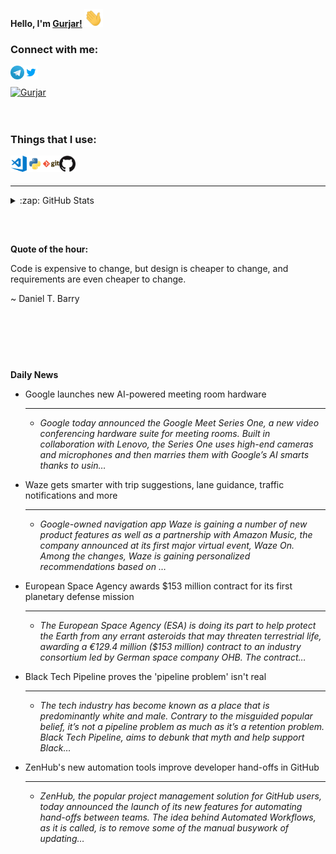 #### Hello, I'm [Gurjar!](https://GurjarKing.github.io) <img src="https://raw.githubusercontent.com/ABSphreak/ABSphreak/master/gifs/Hi.gif" width="30px"></h2>


### Connect with me:

[<img align="left" alt="Gurjar | Telegram" width="22px" src="https://raw.githubusercontent.com/github/explore/80688e429a7d4ef2fca1e82350fe8e3517d3494d/topics/telegram/telegram.png" />][Telegram]
[<img align="left" alt="Gurjar | Twitter" width="22px" src="https://raw.githubusercontent.com/github/explore/80688e429a7d4ef2fca1e82350fe8e3517d3494d/topics/twitter/twitter.png" />][Twitter]
<br >
<br >
<a href="https://github.com/GurjarKing"><img src="https://komarev.com/ghpvc/?username=GurjarKing" alt="Gurjar" /></a> <br />
<br />
<br />
<!-- <br >

![](https://visitor-badge.glitch.me/badge?page_id=GurjarKing)

<br /> -->

### Things that I use:

[<img align="left" alt="Visual Studio Code" width="26px" src="https://raw.githubusercontent.com/github/explore/80688e429a7d4ef2fca1e82350fe8e3517d3494d/topics/visual-studio-code/visual-studio-code.png" />][VSCode]
[<img align="left" alt="Python" width="26px" src="https://raw.githubusercontent.com/github/explore/80688e429a7d4ef2fca1e82350fe8e3517d3494d/topics/python/python.png" />][Python]
[<img align="left" alt="Git" width="26px" src="https://raw.githubusercontent.com/github/explore/80688e429a7d4ef2fca1e82350fe8e3517d3494d/topics/git/git.png" />][Git]
[<img align="left" alt="GitHub" width="26px" src="https://raw.githubusercontent.com/github/explore/78df643247d429f6cc873026c0622819ad797942/topics/github/github.png" />][Github]

<br />
<br />

---
<details>
  <summary>:zap: GitHub Stats</summary>

<img align="left" alt="Gurjar's Github Stats" src="https://github-readme-stats.vercel.app/api?username=GurjarKing&show_icons=true&hide_border=true&count_private=true&include_all_commit=true&theme=algolia" />

</details>

<!-- ### 🔔 My latest tweet
<a href="https://twitter.com/Gurjar_King43" target="_blank">
	<img src="https://github.com/GurjarKing/GurjarKing/raw/master/tweet.png" width="70%" align="center" alt="Click to view on Twitter" title="My latest tweet, as an image"/>
</a> -->
<br>

<pre>

</pre>

**Quote of the hour:**

Code is expensive to change, but design is cheaper to change, and requirements are even cheaper to change.

~ Daniel T. Barry
<pre>

</pre>
<br>
<pre>


</pre>
<strong>Daily News</strong>
  
  - Google launches new AI-powered meeting room hardware
     <hr/>
     
      - *Google today announced the Google Meet Series One, a new video conferencing hardware suite for meeting rooms. Built in collaboration with Lenovo, the Series One uses high-end cameras and microphones and then marries them with Google’s AI smarts thanks to usin…*
     
  - Waze gets smarter with trip suggestions, lane guidance, traffic notifications and more
      <hr/>
      
      - *Google-owned navigation app Waze is gaining a number of new product features as well as a partnership with Amazon Music, the company announced at its first major virtual event, Waze On. Among the changes, Waze is gaining personalized recommendations based on …*
      
  - European Space Agency awards $153 million contract for its first planetary defense mission
      <hr/>
      
      - *The European Space Agency (ESA) is doing its part to help protect the Earth from any errant asteroids that may threaten terrestrial life, awarding a €129.4 million ($153 million) contract to an industry consortium led by German space company OHB. The contract…*
      
  - Black Tech Pipeline proves the 'pipeline problem' isn't real
      <hr/>
      
      - *The tech industry has become known as a place that is predominantly white and male. Contrary to the misguided popular belief, it’s not a pipeline problem as much as it’s a retention problem. Black Tech Pipeline, aims to debunk that myth and help support Black…*
       
  - ZenHub's new automation tools improve developer hand-offs in GitHub
      <hr/>
       
       - *ZenHub, the popular project management solution for GitHub users, today announced the launch of its new features for automating hand-offs between teams. The idea behind Automated Workflows, as it is called, is to remove some of the manual busywork of updating…*
      

<br />

[VSCode]: https://code.visualstudio.com/
[Python]: https://www.python.org/
[Git]: https://git-scm.com/
[Github]: https://github.com/
[Telegram]: https://t.me/Gurjar_King/
[Twitter]: https://twitter.com/Gurjar_King43/
